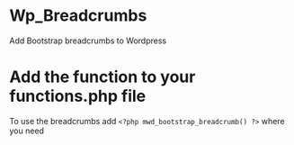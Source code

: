 # Wp_Breadcrumbs
Add Bootstrap breadcrumbs to Wordpress

# Add the function to your functions.php file 

To use the breadcrumbs add ```<?php mwd_bootstrap_breadcrumb() ?>``` where you need
